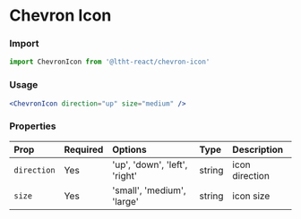 # Chevron Icon

### Import

```js
import ChevronIcon from '@ltht-react/chevron-icon'
```

### Usage

```jsx
<ChevronIcon direction="up" size="medium" />
```

### Properties

| Prop        | Required | Options                       | Type   | Description    |
| :---------- | :------- | :---------------------------- | :----- | :------------- |
| `direction` | Yes      | 'up', 'down', 'left', 'right' | string | icon direction |
| `size`      | Yes      | 'small', 'medium', 'large'    | string | icon size      |
